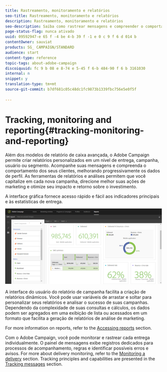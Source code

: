 ```yaml
---
title: Rastreamento, monitoramento e relatórios
seo-title: Rastreamento, monitoramento e relatórios
description: Rastreamento, monitoramento e relatórios
seo-description: Saiba como rastrear mensagens e compreender o comportamento dos seus clientes ao enriquecer seus dados de perfil. Com o Adobe Campaign, use ferramentas de relatórios e análises para capitalizar cada nova campanha.
page-status-flag: nunca ativado
uuid: 09592947-e 65 f -4 be 4-b 39 f -1 e 0 c 9 f 6 d 014 b
contentOwner: sauviat
products: SG_ CAMPAIGN/STANDARD
audience: start
content-type: reference
topic-tags: about-adobe-campaign
discoiquuid: fc 9 b 08 e 8-74 e 5-45 f 6-b 484-90 f 6 b 3161030
internal: n
snippet: y
translation-type: tm+mt
source-git-commit: b7df681c05c48dc1fc9873b1339fbc756e5e0f5f

---
```



# Tracking, monitoring and reporting{#tracking-monitoring-and-reporting}

Além dos modelos de relatório de caixa avançada, o Adobe Campaign permite criar relatórios personalizados em um nível de entrega, campanha, usuário ou segmento. Acompanhe suas mensagens e compreenda o comportamento dos seus clientes, melhorando progressivamente os dados de perfil. As ferramentas de relatórios e análises permitem que você capitalize em cada nova campanha, direcione melhor suas ações de marketing e otimize seu impacto e retorno sobre o investimento.

A interface gráfica fornece acesso rápido e fácil aos indicadores principais e às estatísticas de entrega.

![](assets/dynamic_report_intro.png)

A interface do usuário do relatório de campanha facilita a criação de relatórios dinâmicos. Você pode usar variáveis de arrastar e soltar para personalizar seus relatórios e analisar o sucesso de suas campanhas. Dependendo da complexidade de suas consultas e cálculos, os dados podem ser agregados em uma exibição de lista ou acessados em um formato que facilita a geração de relatórios de análise de marketing.

For more information on reports, refer to the [Accessing reports](../../reporting/using/about-dynamic-reports.md) section.

Com o Adobe Campaign, você pode monitorar e rastrear cada entrega individualmente. O painel de mensagens exibe registros dedicados para processos de acompanhamento, regras e identificar possíveis erros e avisos. For more about delivery monitoring, refer to the [Monitoring a delivery](../../sending/using/monitoring-a-delivery.md) section. Tracking principles and capabilities are presented in the [Tracking messages](../../sending/using/tracking-messages.md) section.
